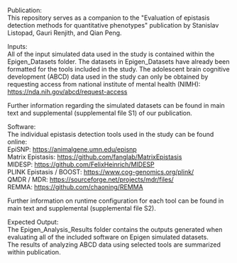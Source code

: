 Publication:  
This repository serves as a companion to the "Evaluation of epistasis detection methods for quantitative phenotypes" publication by Stanislav Listopad, Gauri Renjith, and Qian Peng.  

Inputs:  
All of the input simulated data used in the study is contained within the Epigen_Datasets folder. 
The datasets in Epigen_Datasets have already been formatted for the tools included in the study. 
The adolescent brain cognitive development (ABCD) data used in the study can only be obtained by requesting access from national institute of mental health (NIMH):
https://nda.nih.gov/abcd/request-access  

Further information regarding the simulated datasets can be found in main text and supplemental (supplemental file S1) of our publication.  

Software:  
The individual epistasis detection tools used in the study can be found online:  
EpiSNP: https://animalgene.umn.edu/episnp  
Matrix Epistasis: https://github.com/fanglab/MatrixEpistasis  
MIDESP: https://github.com/FelixHeinrich/MIDESP  
PLINK Epistasis / BOOST: https://www.cog-genomics.org/plink/  
QMDR / MDR: https://sourceforge.net/projects/mdr/files/  
REMMA: https://github.com/chaoning/REMMA  

Further information on runtime configuration for each tool can be found in main text and supplemental (supplemental file S2).  

Expected Output:  
The Epigen_Analysis_Results folder contains the outputs generated when evaluating all of the included software on Epigen simulated datasets.  
The results of analyzing ABCD data using selected tools are summarized within publication.  

